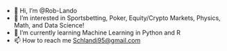 - 👋 Hi, I’m @Rob-Lando
- 👀 I’m interested in Sportsbetting, Poker, Equity/Crypto Markets, Physics, Math, and Data Science!
- 🌱 I’m currently learning Machine Learning in Python and R
- 📫 How to reach me Schlandi95@gmail.com

<!---
Rob-Lando/Rob-Lando is a ✨ special ✨ repository because its `README.md` (this file) appears on your GitHub profile.
You can click the Preview link to take a look at your changes.
--->
